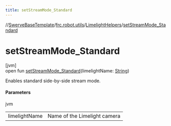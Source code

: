 ```yaml
---
title: setStreamMode_Standard
---
```

//[SwerveBaseTemplate](../../../index.html)/[frc.robot.utils](../index.html)/[LimelightHelpers](index.html)/[setStreamMode_Standard](set-stream-mode_-standard.html)



# setStreamMode_Standard



[jvm]\
open fun [setStreamMode_Standard](set-stream-mode_-standard.html)(limelightName: [String](https://docs.oracle.com/javase/8/docs/api/java/lang/String.html))



Enables standard side-by-side stream mode.



#### Parameters


jvm

| | |
|---|---|
| limelightName | Name of the Limelight camera |




